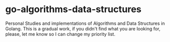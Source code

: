 # go-algorithms-data-structures
Personal Studies and implementations of Algorithms and Data Structures in Golang. This is a gradual work, if you didn't find what you are looking for, please, let me know so I can change my priority list.
